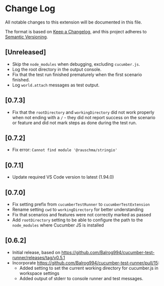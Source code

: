 # Change Log

All notable changes to this extension will be documented in this file.

The format is based on [Keep a Changelog](https://keepachangelog.com/en/1.0.0/),
and this project adheres to [Semantic Versioning](https://semver.org/spec/v2.0.0.html).

## [Unreleased]

- Skip the `node_modules` when debugging, excluding `cucumber.js`.
- Log the root directory in the output console.
- Fix that the test run finished prematurely when the first scenario finished.
- Log `world.attach` messages as test output.

## [0.7.3]

- Fix that the `rootDirectory` and `workingDirectory` did not work properly when not ending with a `/` - they did not report success on the scenario or feature and did not mark steps as done during the test run.

## [0.7.2]

- Fix error: `Cannot find module '@rauschma/stringio'`

## [0.7.1]

- Update required VS Code version to latest (1.94.0)

## [0.7.0]

- Fix setting prefix from `cucumberTestRunner` to `cucumberTestExtension`
- Rename setting `cwd` to `workingDirectory` for better understanding
- Fix that scenarios and features were not correctly marked as passed
- Add `rootDirectory` setting to be able to configure the path to the `node_modules` where Cucumber JS is installed

## [0.6.2]

- Initial release, based on <https://github.com/Balrog994/cucumber-test-runner/releases/tag/v0.5.1>
- Incorporate <https://github.com/Balrog994/cucumber-test-runner/pull/15>:
  - Added setting to set the current working directory for cucumber.js in workspace settings
  - Added output of stderr to console runner and test messages.
